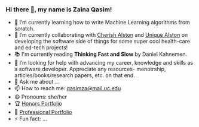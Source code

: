### Hi there 👋, my name is Zaina Qasim! 

- 🌱 I’m currently learning how to write Machine Learning algorithms from scratch.
- 👯 I’m currently collaborating with [Cherish Alston](https://www.linkedin.com/in/cherishalston/) and [Unique Alston](https://www.linkedin.com/in/unique-alston/) on developing the software side of things for some super cool health-care and ed-tech projects!
- 📚 I'm currently reading **Thinking Fast and Slow** by Daniel Kahnemen.
- 🤔 I’m looking for help with advancing my career, knowledge and skills as a software developer. Appreciate any resources- menotrship, articles/books/research papers, etc. on that end. 
- 💬 Ask me about ...
- 📫 How to reach me: qasimza@mail.uc.edu
- 😄 Pronouns: she/her
- 🏆 [Honors Portfolio](https://sites.google.com/view/zaina-qasim/home)
- 💼 [Professional Portfolio](https://qasimza.github.io/)
- ⚡ Fun fact: ...
